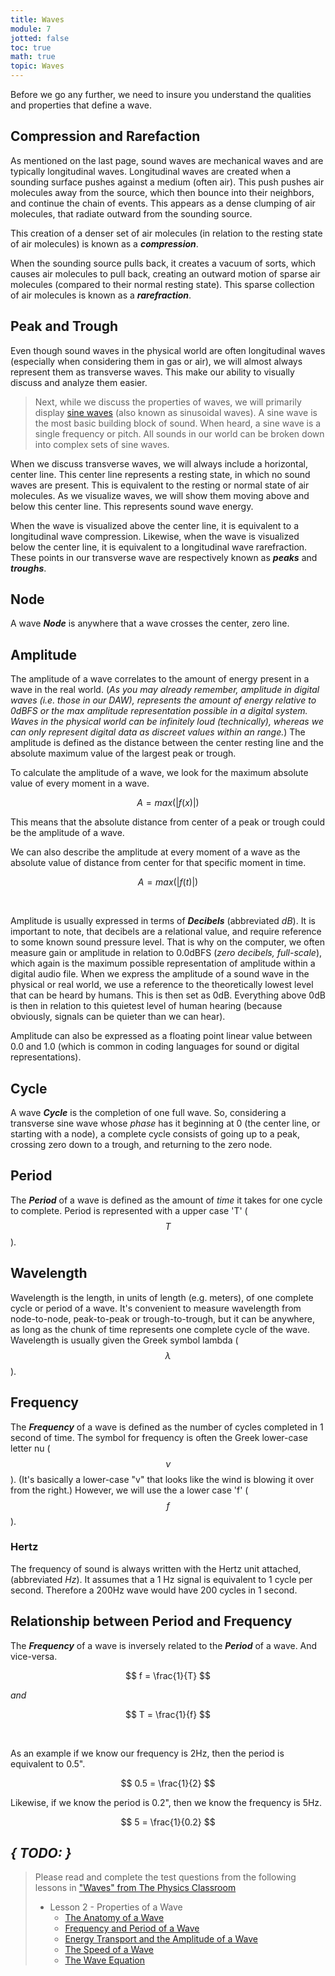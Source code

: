 ```yaml
---
title: Waves
module: 7
jotted: false
toc: true
math: true
topic: Waves
---
```


Before we go any further, we need to insure you understand the qualities and properties that define a wave.

## Compression and Rarefaction

As mentioned on the last page, sound waves are mechanical waves and are typically longitudinal waves. Longitudinal waves are created when a sounding surface pushes against a medium (often air). This push pushes air molecules away from the source, which then bounce into their neighbors, and continue the chain of events. This appears as a dense clumping of air molecules, that radiate outward from the sounding source.

This creation of a denser set of air molecules (in relation to the resting state of air molecules) is known as a **_compression_**.

<!-- Insert graphic -->

When the sounding source pulls back, it creates a vacuum of sorts, which causes air molecules to pull back, creating an outward motion of sparse air molecules (compared to their normal resting state). This sparse collection of air molecules is known as a **_rarefraction_**.

<!-- Insert graphic -->

## Peak and Trough

Even though sound waves in the physical world are often longitudinal waves (especially when considering them in gas or air), we will almost always represent them as transverse waves. This make our ability to visually discuss and analyze them easier.

<!-- Insert image relating transverse and longitudinal waves -->

> Next, while we discuss the properties of waves, we will primarily display [sine waves](https://en.wikipedia.org/wiki/Sine_wave) (also known as sinusoidal waves). A sine wave is the most basic building block of sound. When heard, a sine wave is a single frequency or pitch. All sounds in our world can be broken down into complex sets of sine waves.

When we discuss transverse waves, we will always include a horizontal, center line. This center line represents a resting state, in which no sound waves are present. This is equivalent to the resting or normal state of air molecules. As we visualize waves, we will show them moving above and below this center line. This represents sound wave energy.

When the wave is visualized above the center line, it is equivalent to a longitudinal wave compression. Likewise, when the wave is visualized below the center line, it is equivalent to a longitudinal wave rarefraction. These points in our transverse wave are respectively known as **_peaks_** and **_troughs_**.

<!-- Insert Image -->

## Node

A wave **_Node_** is anywhere that a wave crosses the center, zero line.


## Amplitude

The amplitude of a wave correlates to the amount of energy present in a wave in the real world. (_As you may already remember, amplitude in digital waves (i.e. those in our DAW), represents the amount of energy relative to 0dBFS or the max amplitude representation possible in a digital system. Waves in the physical world can be infinitely loud (technically), whereas we can only represent digital data as discreet values within an range._) The amplitude is defined as the distance between the center resting line and the absolute maximum value of the largest peak or trough.




To calculate the amplitude of a wave, we look for the maximum absolute value of every moment in a wave.

$$A = max( | f(x) | )$$

This means that the absolute distance from center of a peak or trough could be the amplitude of a wave.

We can also describe the amplitude at every moment of a wave as the absolute value of distance from center for that specific moment in time.

$$A = max( | f(t) | )$$


<br />


Amplitude is usually expressed in terms of **_Decibels_** (abbreviated _dB_). It is important to note, that decibels are a relational value, and require reference to some known sound pressure level. That is why on the computer, we often measure gain or amplitude in relation to 0.0dBFS (_zero decibels, full-scale_), which again is the maximum possible representation of amplitude within a digital audio file. When we express the amplitude of a sound wave in the physical or real world, we use a reference to the theoretically lowest level that can be heard by humans. This is then set as 0dB. Everything above 0dB is then in relation to this quietest level of human hearing (because obviously, signals can be quieter than we can hear).

Amplitude can also be expressed as a floating point linear value between 0.0 and 1.0 (which is common in coding languages for sound or digital representations).



## Cycle

A wave **_Cycle_** is the completion of one full wave. So, considering a transverse sine wave whose _phase_ has it beginning at 0 (the center line, or starting with a node), a complete cycle consists of going up to a peak, crossing zero down to a trough, and returning to the zero node.

<!-- Insert image -->

## Period

The **_Period_** of a wave is defined as the amount of _time_ it takes for one cycle to complete. Period is represented with a upper case 'T' ( $$T$$ ).

## Wavelength

Wavelength is the length, in units of length (e.g. meters), of one complete cycle or period of a wave. It's convenient to measure wavelength from node-to-node, peak-to-peak or trough-to-trough, but it can be anywhere, as long as the chunk of time represents one complete cycle of the wave. Wavelength is usually given the Greek symbol lambda ( $$\lambda$$ ).

## Frequency

The **_Frequency_** of a wave is defined as the number of cycles completed in 1 second of time. The symbol for frequency is often the Greek lower-case letter nu ( $$\nu$$ ). (It's basically a lower-case "v" that looks like the wind is blowing it over from the right.) However, we will use the a lower case 'f' ( $$f$$ ).

### Hertz

The frequency of sound is always written with the Hertz unit attached, (abbreviated _Hz_). It assumes that a 1 Hz signal is equivalent to 1 cycle per second. Therefore a 200Hz wave would have 200 cycles in 1 second.

## Relationship between Period and Frequency

The **_Frequency_** of a wave is inversely related to the **_Period_** of a wave. And vice-versa.

$$ f = \frac{1}{T} $$

_and_

$$ T = \frac{1}{f} $$

<br />



As an example if we know our frequency is 2Hz, then the period is equivalent to 0.5".

$$ 0.5 = \frac{1}{2} $$

Likewise, if we know the period is 0.2", then we know the frequency is 5Hz.

$$ 5 = \frac{1}{0.2} $$




## **_{ TODO: }_**


> Please read and complete the test questions from the following lessons in
["Waves" from The Physics Classroom](https://www.physicsclassroom.com/class/waves/)
>
> - Lesson 2 - Properties of a Wave
>	- [The Anatomy of a Wave](https://www.physicsclassroom.com/class/waves/Lesson-2/The-Anatomy-of-a-Wave)
>	- [Frequency and Period of a Wave](https://www.physicsclassroom.com/class/waves/Lesson-2/Frequency-and-Period-of-a-Wave)
>	- [Energy Transport and the Amplitude of a Wave](https://www.physicsclassroom.com/class/waves/Lesson-2/Energy-Transport-and-the-Amplitude-of-a-Wave)
>	- [The Speed of a Wave](https://www.physicsclassroom.com/class/waves/Lesson-2/The-Speed-of-a-Wave)
>	- [The Wave Equation](https://www.physicsclassroom.com/class/waves/Lesson-2/The-Wave-Equation)
